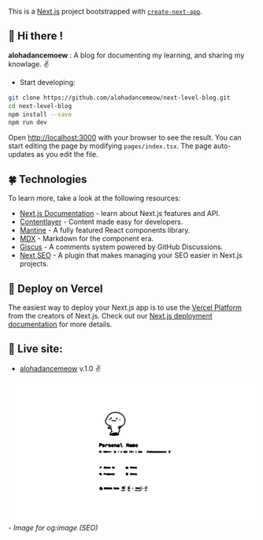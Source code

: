 This is a [Next.js](https://nextjs.org/) project bootstrapped with [`create-next-app`](https://github.com/vercel/next.js/tree/canary/packages/create-next-app).

## :wave: Hi there !

**alohadancemoew** : A blog for documenting my learning, and sharing my knowlage. :v:

- Start developing:

```bash
git clone https://github.com/alohadancemeow/next-level-blog.git
cd next-level-blog
npm install --save
npm run dev
```

Open [http://localhost:3000](http://localhost:3000) with your browser to see the result.
You can start editing the page by modifying `pages/index.tsx`. The page auto-updates as you edit the file.

## :four_leaf_clover: Technologies 

To learn more, take a look at the following resources:

- [Next.js Documentation](https://nextjs.org/docs) - learn about Next.js features and API.
- [Contentlayer](https://www.contentlayer.dev/) - Content made easy for developers.
- [Mantine](https://mantine.dev/) - A fully featured React components library.
- [MDX](https://mdxjs.com/) - Markdown for the component era.
- [Giscus](https://giscus.app/) - A comments system powered by GitHub Discussions. 
- [Next SEO](https://github.com/garmeeh/next-seo) - A plugin that makes managing your SEO easier in Next.js projects.

## :rocket: Deploy on Vercel

The easiest way to deploy your Next.js app is to use the [Vercel Platform](https://vercel.com/new?utm_medium=default-template&filter=next.js&utm_source=create-next-app&utm_campaign=create-next-app-readme) from the creators of Next.js.
Check out our [Next.js deployment documentation](https://nextjs.org/docs/deployment) for more details.

## :frog: Live site:

- [alohadancemeow](https://next-level-blog.vercel.app/) v.1.0 :v:

![image](/public/assets/site/home-light.jpg)
*- Image for og:image (SEO)*
